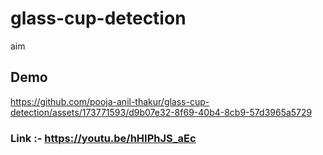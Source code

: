 # glass-cup-detection
aim


## Demo 




https://github.com/pooja-anil-thakur/glass-cup-detection/assets/173771593/d9b07e32-8f69-40b4-8cb9-57d3965a5729

### Link :- https://youtu.be/hHIPhJS_aEc
